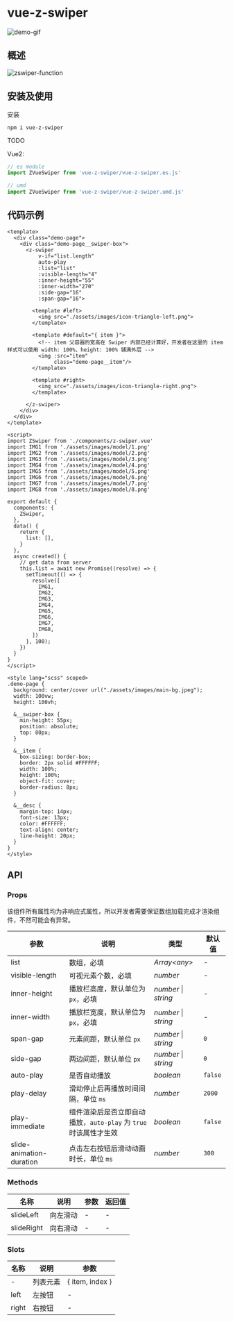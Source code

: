# vue-z-swiper
![demo-gif](./docs/assets/demo.gif)

## 概述

![zswiper-function](./docs/assets/zswiper-function.png)

## 安装及使用
安装
```shell
npm i vue-z-swiper
```

TODO

Vue2:
```js
// es module
import ZVueSwiper from 'vue-z-swiper/vue-z-swiper.es.js'

// umd
import ZVueSwiper from 'vue-z-swiper/vue-z-swiper.umd.js'
```

## 代码示例

```vue
<template>
  <div class="demo-page">
    <div class="demo-page__swiper-box">
      <z-swiper
          v-if="list.length"
          auto-play
          :list="list"
          :visible-length="4"
          :inner-height="55"
          :inner-width="270"
          :side-gap="16"
          :span-gap="16">

        <template #left>
          <img src="./assets/images/icon-triangle-left.png">
        </template>

        <template #default="{ item }">
          <!-- item 父容器的宽高在 Swiper 内部已经计算好，开发者在这里的 item 样式可以使用 width: 100%、height: 100% 铺满外层 -->
          <img :src="item"
               class="demo-page__item"/>
        </template>

        <template #right>
          <img src="./assets/images/icon-triangle-right.png">
        </template>

      </z-swiper>
    </div>
  </div>
</template>

<script>
import ZSwiper from './components/z-swiper.vue'
import IMG1 from './assets/images/model/1.png'
import IMG2 from './assets/images/model/2.png'
import IMG3 from './assets/images/model/3.png'
import IMG4 from './assets/images/model/4.png'
import IMG5 from './assets/images/model/5.png'
import IMG6 from './assets/images/model/6.png'
import IMG7 from './assets/images/model/7.png'
import IMG8 from './assets/images/model/8.png'

export default {
  components: {
    ZSwiper,
  },
  data() {
    return {
      list: [],
    }
  },
  async created() {
    // get data from server
    this.list = await new Promise((resolve) => {
      setTimeout(() => {
        resolve([
          IMG1,
          IMG2,
          IMG3,
          IMG4,
          IMG5,
          IMG6,
          IMG7,
          IMG8,
        ])
      }, 100);
    })
  }
}
</script>

<style lang="scss" scoped>
.demo-page {
  background: center/cover url("./assets/images/main-bg.jpeg");
  width: 100vw;
  height: 100vh;

  &__swiper-box {
    min-height: 55px;
    position: absolute;
    top: 80px;
  }

  &__item {
    box-sizing: border-box;
    border: 2px solid #FFFFFF;
    width: 100%;
    height: 100%;
    object-fit: cover;
    border-radius: 8px;
  }

  &__desc {
    margin-top: 14px;
    font-size: 13px;
    color: #FFFFFF;
    text-align: center;
    line-height: 20px;
  }
}
</style>

```

## API

### Props
该组件所有属性均为非响应式属性，所以开发者需要保证数组加载完成才渲染组件，不然可能会有异常。

| 参数             | 说明                                         | 类型          | 默认值      |
|----------------|--------------------------------------------|-------------|----------|
| list           | 数组，必填                                      | _Array\<any>_ | -        |
| visible-length | 可视元素个数，必填                                  | _number_    | -        |
| inner-height   | 播放栏高度，默认单位为 `px`，必填                        | _number_ \| _string_ | -        |
| inner-width    | 播放栏宽度，默认单位为 `px`，必填                        | _number_ \| _string_ | -        |
| span-gap       | 元素间距，默认单位 `px`                             | _number_ \| _string_      | `0`      |
| side-gap       | 两边间距，默认单位 `px`                             | _number_ \| _string_      | `0`      |
| auto-play      | 是否自动播放                                     | _boolean_   | `false`  |
| play-delay      | 滑动停止后再播放时间间隔，单位 `ms`                       | _number_    | `2000`   |
| play-immediate      | 组件渲染后是否立即自动播放，`auto-play` 为 `true` 时该属性才生效 | _boolean_   | `false`  |
| slide-animation-duration      | 点击左右按钮后滑动动画时长，单位 `ms`                      | _number_    | `300`    |


### Methods
| 名称           | 说明                         | 参数 |  返回值 |
|--------------|----------------------------|--|-----------------------|
| slideLeft   | 向左滑动 | - | - |
| slideRight |  向右滑动  | - | - |

### Slots

| 名称    | 说明   | 参数              |
|-------|------|-----------------|
| -     | 列表元素 | { item, index } |
| left  | 左按钮  | -               |
| right | 右按钮  | -               |
